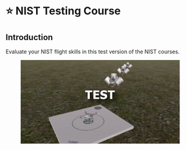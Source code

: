 # ⭐ NIST Testing Course

## Introduction

Evaluate your NIST flight skills in this test version of the NIST courses.

<figure><img src="../../../.gitbook/assets/image (69).png" alt=""><figcaption></figcaption></figure>
